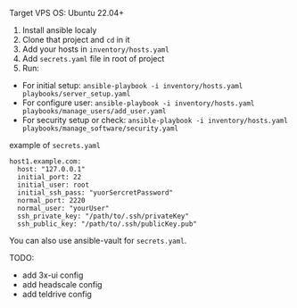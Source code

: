 Target VPS OS: Ubuntu 22.04+

1. Install ansible localy
2. Clone that project and `cd` in it
3. Add your hosts in `inventory/hosts.yaml`
3. Add `secrets.yaml` file in root of project
4. Run:
- For initial setup: `ansible-playbook -i inventory/hosts.yaml playbooks/server_setup.yaml`
- For configure user: `ansible-playbook -i inventory/hosts.yaml playbooks/manage_users/add_user.yaml`
- For security setup or check: `ansible-playbook -i inventory/hosts.yaml playbooks/manage_software/security.yaml`

example of `secrets.yaml`
``` 
host1.example.com:
  host: "127.0.0.1"
  initial_port: 22
  initial_user: root
  initial_ssh_pass: "yuorSercretPassword"
  normal_port: 2220
  normal_user: "yourUser"
  ssh_private_key: "/path/to/.ssh/privateKey"
  ssh_public_key: "/path/to/.ssh/publicKey.pub"
```

You can also use ansible-vault for `secrets.yaml`.

TODO:
- add 3x-ui config
- add headscale config
- add teldrive config

